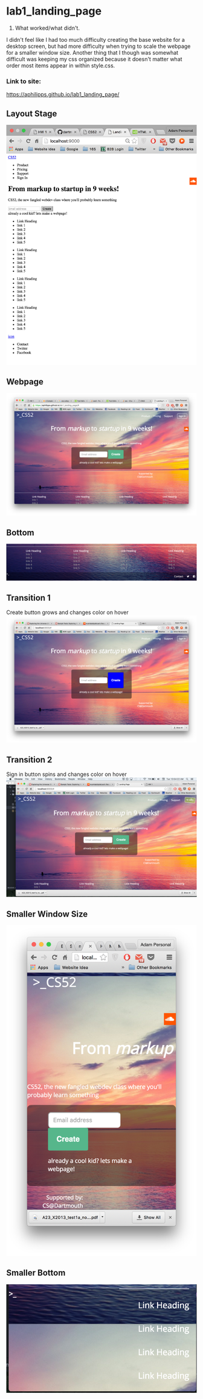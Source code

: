 # lab1_landing_page

1. What worked/what didn't.

I didn't feel like I had too much difficulty creating the base website for a desktop screen, but had more difficulty when trying to scale the webpage for a smaller window size. Another thing that I though was somewhat difficult was keeping my css organized because it doesn't matter what order most items appear in within style.css.

### Link to site:
https://aphilipps.github.io/lab1_landing_page/


## Layout Stage
![layout](images/layout.png)

## Webpage
![webpage](images/webpage.png)

## Bottom
![bottom](images/bottom_bar.png)

## Transition 1
Create button grows and changes color on hover
![transition_1](images/transition_1.png)

## Transition 2
Sign in button spins and changes color on hover
![transition_2](images/transition_2.png)

## Smaller Window Size
![smaller](images/smaller.png)

## Smaller Bottom
![smaller](images/smaller_bottom.png)
